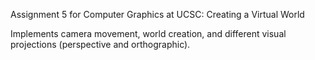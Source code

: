 Assignment 5 for Computer Graphics at UCSC: Creating a Virtual World

Implements camera movement, world creation, and different visual projections (perspective and orthographic).

